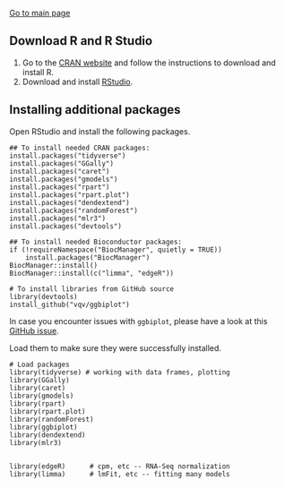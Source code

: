 [Go to main page](../README.md)

## Download R and R Studio
1. Go to the [CRAN website](https://cran.r-project.org) and follow the instructions to download and install R.
2. Download and install [RStudio](https://www.rstudio.com/products/rstudio/download/#download).

## Installing additional packages
Open RStudio and install the following packages.

```{r}
## To install needed CRAN packages:
install.packages("tidyverse")
install.packages("GGally")
install.packages("caret")
install.packages("gmodels")
install.packages("rpart")
install.packages("rpart.plot")
install.packages("dendextend")
install.packages("randomForest")
install.packages("mlr3")
install.packages("devtools")

## To install needed Bioconductor packages:
if (!requireNamespace("BiocManager", quietly = TRUE))
    install.packages("BiocManager")
BiocManager::install()
BiocManager::install(c("limma", "edgeR"))

# To install libraries from GitHub source
library(devtools)
install_github("vqv/ggbiplot")
```


In case you encounter issues with `ggbiplot`, please have a look at this [GitHub issue](https://github.com/vqv/ggbiplot/issues/53#issuecomment-456464102).

Load them to make sure they were successfully installed.
```
# Load packages
library(tidyverse) # working with data frames, plotting
library(GGally)
library(caret)
library(gmodels)
library(rpart)
library(rpart.plot)
library(randomForest)
library(ggbiplot)
library(dendextend)
library(mlr3)


library(edgeR)      # cpm, etc -- RNA-Seq normalization
library(limma)      # lmFit, etc -- fitting many models
```
